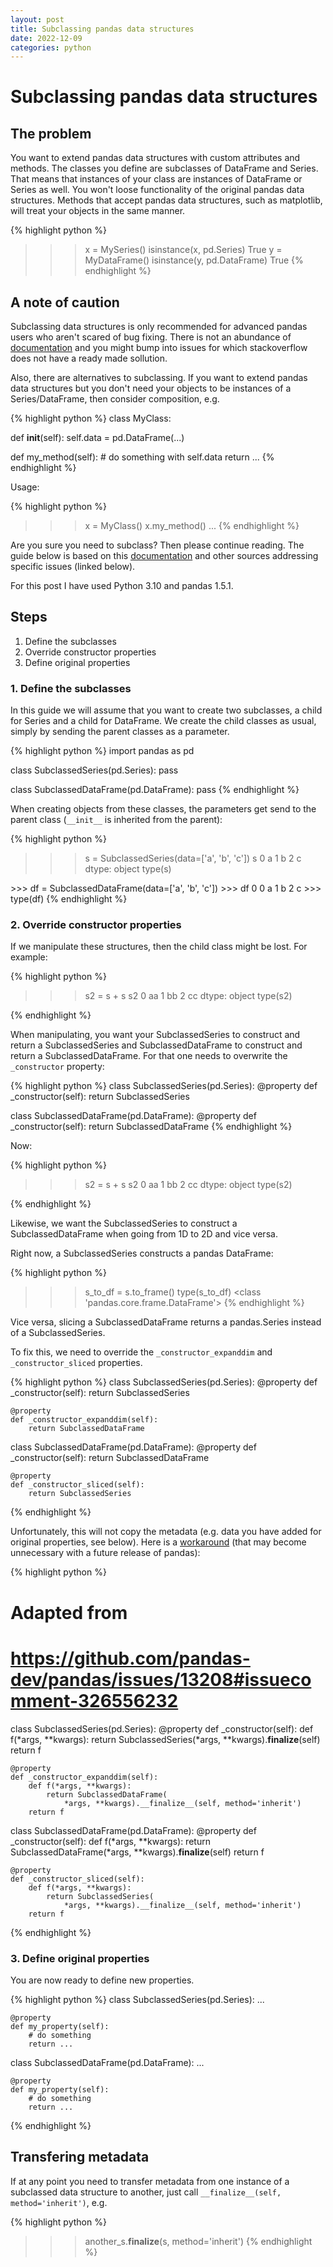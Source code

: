 ```yaml
---
layout: post
title: Subclassing pandas data structures
date: 2022-12-09
categories: python
---
```


# Subclassing pandas data structures

## The problem

You want to extend pandas data structures with custom attributes and methods. The classes you define are subclasses of DataFrame and Series. That means that instances of your class are instances of DataFrame or Series as well. You won't loose functionality of the original pandas data structures. Methods that accept pandas data structures, such as matplotlib, will treat your objects in the same manner.

{% highlight python %}
>>> x = MySeries()
>>> isinstance(x, pd.Series)
True
>>> y = MyDataFrame()
>>> isinstance(y, pd.DataFrame)
True
{% endhighlight %}


## A note of caution

Subclassing data structures is only recommended for advanced pandas users who aren't scared of bug fixing. There is not an abundance of [documentation](https://pandas.pydata.org/pandas-docs/stable/development/extending.html#subclassing-pandas-data-structures) and you might bump into issues for which stackoverflow does not have a ready made sollution.

Also, there are alternatives to subclassing. If you want to extend pandas data structures but you don't need your objects to be instances of a Series/DataFrame, then consider composition, e.g.

{% highlight python %}
class MyClass:

  def __init__(self):
    self.data = pd.DataFrame(...)

  def my_method(self):
    # do something with self.data
    return ...
{% endhighlight %}

Usage:

{% highlight python %}
>>> x = MyClass()
>>> x.my_method()
...
{% endhighlight %}

Are you sure you need to subclass? Then please continue reading. The guide below is based on this [documentation](https://pandas.pydata.org/pandas-docs/stable/development/extending.html#subclassing-pandas-data-structures) and other sources addressing specific issues (linked below).

For this post I have used Python 3.10 and pandas 1.5.1.

## Steps

1. Define the subclasses
2. Override constructor properties
3. Define original properties

### 1. Define the subclasses

In this guide we will assume that you want to create two subclasses, a child for Series and a child for DataFrame. We create the child classes as usual, simply by sending the parent classes as a parameter.

{% highlight python %}
import pandas as pd

class SubclassedSeries(pd.Series):
    pass

class SubclassedDataFrame(pd.DataFrame):
    pass
{% endhighlight %}

When creating objects from these classes, the parameters get send to the parent class (`__init__` is inherited from the parent):

{% highlight python %}
>>> s = SubclassedSeries(data=['a', 'b', 'c'])
>>> s
0    a
1    b
2    c
dtype: object
>>> type(s)
<class __main__.SubclassedSeries>
>>> df = SubclassedDataFrame(data=['a', 'b', 'c'])
>>> df
   0
0  a
1  b
2  c
>>> type(df)
<class __main__.SubclassedDataFrame>
{% endhighlight %}

### 2. Override constructor properties

If we manipulate these structures, then the child class might be lost. For example:

{% highlight python %}
>>> s2 = s + s
>>> s2
0    aa
1    bb
2    cc
dtype: object
>>> type(s2)
<class pandas.core.series.Series>
{% endhighlight %}

When manipulating, you want your SubclassedSeries to construct and return a SubclassedSeries and SubclassedDataFrame to construct and return a SubclassedDataFrame. For that one needs to overwrite the `_constructor` property:

{% highlight python %}
class SubclassedSeries(pd.Series):
    @property
    def _constructor(self):
        return SubclassedSeries

class SubclassedDataFrame(pd.DataFrame):
    @property
    def _constructor(self):
        return SubclassedDataFrame
{% endhighlight %}

Now:

{% highlight python %}
>>> s2 = s + s
>>> s2
0    aa
1    bb
2    cc
dtype: object
>>> type(s2)
<class __main__.SubclassedSeries>
{% endhighlight %}

Likewise, we want the SubclassedSeries to construct a SubclassedDataFrame when going from 1D to 2D and vice versa.

Right now, a SubclassedSeries constructs a pandas DataFrame:

{% highlight python %}
>>> s_to_df = s.to_frame()
>>> type(s_to_df)
<class 'pandas.core.frame.DataFrame'>
{% endhighlight %}

Vice versa, slicing a SubclassedDataFrame returns a pandas.Series instead of a SubclassedSeries.

To fix this, we need to override the `_constructor_expanddim`  and `_constructor_sliced` properties.

{% highlight python %}
class SubclassedSeries(pd.Series):
    @property
    def _constructor(self):
    return SubclassedSeries

    @property
    def _constructor_expanddim(self):
        return SubclassedDataFrame

class SubclassedDataFrame(pd.DataFrame):
    @property
    def _constructor(self):
    return SubclassedDataFrame

    @property
    def _constructor_sliced(self):
        return SubclassedSeries

{% endhighlight %}

Unfortunately, this will not copy the metadata (e.g. data you have added for original properties, see below). Here is a [workaround](https://github.com/pandas-dev/pandas/issues/13208#issuecomment-326556232) (that may become unnecessary with a future release of pandas):

{% highlight python %}
# Adapted from
# https://github.com/pandas-dev/pandas/issues/13208#issuecomment-326556232

class SubclassedSeries(pd.Series):
    @property
    def _constructor(self):
        def f(*args, **kwargs):
            return SubclassedSeries(*args, **kwargs).__finalize__(self)
        return f

    @property
    def _constructor_expanddim(self):
        def f(*args, **kwargs):
            return SubclassedDataFrame(
                *args, **kwargs).__finalize__(self, method='inherit')
        return f

class SubclassedDataFrame(pd.DataFrame):
    @property
    def _constructor(self):
        def f(*args, **kwargs):
            return SubclassedDataFrame(*args, **kwargs).__finalize__(self)
        return f

    @property
    def _constructor_sliced(self):
        def f(*args, **kwargs):
            return SubclassedSeries(
                *args, **kwargs).__finalize__(self, method='inherit')
        return f

{% endhighlight %}

### 3. Define original properties

You are now ready to define new properties.

{% highlight python %}
class SubclassedSeries(pd.Series):
    ...

    @property
    def my_property(self):
        # do something
        return ...

class SubclassedDataFrame(pd.DataFrame):
    ...

    @property
    def my_property(self):
        # do something
        return ...

{% endhighlight %}

## Transfering metadata

If at any point you need to transfer metadata from one instance of a subclassed data structure to another, just call `__finalize__(self, method='inherit')`, e.g.

{% highlight python %}
>>> another_s.__finalize__(s, method='inherit')
{% endhighlight %}
